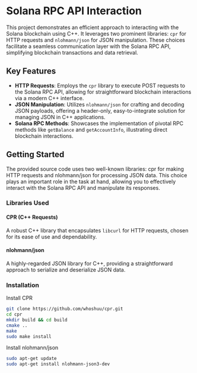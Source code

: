 # Solana RPC API Interaction

This project demonstrates an efficient approach to interacting with the Solana blockchain using C++. It leverages two prominent libraries: `cpr` for HTTP requests and `nlohmann/json` for JSON manipulation. These choices facilitate a seamless communication layer with the Solana RPC API, simplifying blockchain transactions and data retrieval.

## Key Features

- **HTTP Requests**: Employs the `cpr` library to execute POST requests to the Solana RPC API, allowing for straightforward blockchain interactions via a modern C++ interface.
- **JSON Manipulation**: Utilizes `nlohmann/json` for crafting and decoding JSON payloads, offering a header-only, easy-to-integrate solution for managing JSON in C++ applications.
- **Solana RPC Methods**: Showcases the implementation of pivotal RPC methods like `getBalance` and `getAccountInfo`, illustrating direct blockchain interactions.

## Getting Started

The provided source code uses two well-known libraries: cpr for making HTTP requests and nlohmann/json for processing JSON data. This choice plays an important role in the task at hand, allowing you to effectively interact with the Solana RPC API and manipulate its responses.

### Libraries Used

#### CPR (C++ Requests)
A robust C++ library that encapsulates `libcurl` for HTTP requests, chosen for its ease of use and dependability.

#### nlohmann/json
A highly-regarded JSON library for C++, providing a straightforward approach to serialize and deserialize JSON data.

### Installation

Install CPR
```bash
git clone https://github.com/whoshuu/cpr.git
cd cpr
mkdir build && cd build
cmake ..
make
sudo make install
```

Install nlohmann/json
```bash
sudo apt-get update
sudo apt-get install nlohmann-json3-dev
```
